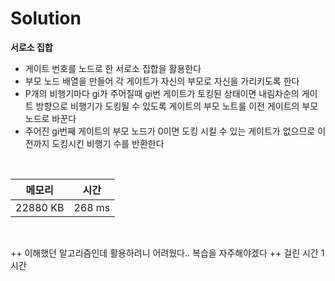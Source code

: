 # Solution

**서로소 집합**

- 게이트 번호를 노드로 한 서로소 집합을 활용한다
- 부모 노드 배열을 만들어 각 게이트가 자신의 부모로 자신을 가리키도록 한다
- P개의 비행기마다 gi가 주어질때  gi번 게이트가 토킹된 상태이면 내림차순의 게이트 방향으로 비행기가 도킹될 수 있도록 게이트의 부모 노트룰 이전 게이트의 부모 노드로 바꾼다 
- 주어진 gi번째 게이트의 부모 노드가 0이면 도킹 시킬 수 있는 게이트가 없으므로 이전까지 도킹시킨 비행기 수를 반환한다

</br>

|메모리|시간|
|---|---|
|22880 KB|268 ms|
</br>

++ 이해했던 알고리즘인데 활용하려니 어려웠다.. 복습을 자주해야겠다
++ 걸린 시간 1시간